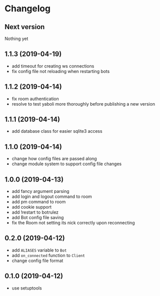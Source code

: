 # Changelog

## Next version

Nothing yet

## 1.1.3 (2019-04-19)

- add timeout for creating ws connections
- fix config file not reloading when restarting bots

## 1.1.2 (2019-04-14)

- fix room authentication
- resolve to test yaboli more thoroughly before publishing a new version

## 1.1.1 (2019-04-14)

- add database class for easier sqlite3 access

## 1.1.0 (2019-04-14)

- change how config files are passed along
- change module system to support config file changes

## 1.0.0 (2019-04-13)

- add fancy argument parsing
- add login and logout command to room
- add pm command to room
- add cookie support
- add !restart to botrulez
- add Bot config file saving
- fix the Room not setting its nick correctly upon reconnecting

## 0.2.0 (2019-04-12)

- add `ALIASES` variable to `Bot`
- add `on_connected` function to `Client`
- change config file format

## 0.1.0 (2019-04-12)

- use setuptools
